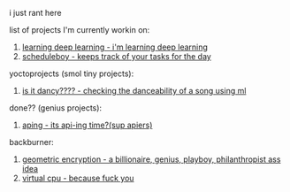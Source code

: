i just rant here  

list of projects I'm currently workin on:
1. [learning deep learning - i'm learning deep learning](learningdeeplearningthechronicle.md)
2. [scheduleboy - keeps track of your tasks for the day](scheduleboy.md)

yoctoprojects (smol tiny projects):
1. [is it dancy???? - checking the danceability of a song using ml](dancychecky.md)
   
done?? (genius projects):
1. [aping - its api-ing time?(sup apiers)](apiing.md)

backburner:  
1. [geometric encryption - a billionaire, genius, playboy, philanthropist ass idea](geometricalencryption.md)
2. [virtual cpu - because fuck you](virtualcpu.md)
